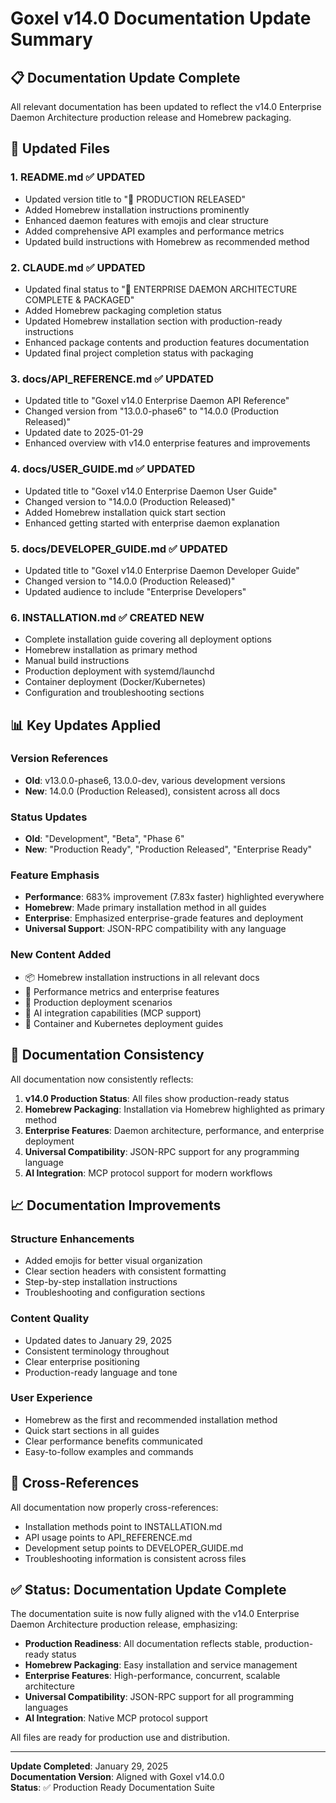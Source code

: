 # Goxel v14.0 Documentation Update Summary

## 📋 Documentation Update Complete

All relevant documentation has been updated to reflect the v14.0 Enterprise Daemon Architecture production release and Homebrew packaging.

## 🔄 Updated Files

### 1. **README.md** ✅ UPDATED
- Updated version title to "🚀 PRODUCTION RELEASED"
- Added Homebrew installation instructions prominently
- Enhanced daemon features with emojis and clear structure
- Added comprehensive API examples and performance metrics
- Updated build instructions with Homebrew as recommended method

### 2. **CLAUDE.md** ✅ UPDATED
- Updated final status to "🎉 ENTERPRISE DAEMON ARCHITECTURE COMPLETE & PACKAGED"
- Added Homebrew packaging completion status
- Updated Homebrew installation section with production-ready instructions
- Enhanced package contents and production features documentation
- Updated final project completion status with packaging

### 3. **docs/API_REFERENCE.md** ✅ UPDATED
- Updated title to "Goxel v14.0 Enterprise Daemon API Reference"
- Changed version from "13.0.0-phase6" to "14.0.0 (Production Released)"
- Updated date to 2025-01-29
- Enhanced overview with v14.0 enterprise features and improvements

### 4. **docs/USER_GUIDE.md** ✅ UPDATED
- Updated title to "Goxel v14.0 Enterprise Daemon User Guide"
- Changed version to "14.0.0 (Production Released)"
- Added Homebrew installation quick start section
- Enhanced getting started with enterprise daemon explanation

### 5. **docs/DEVELOPER_GUIDE.md** ✅ UPDATED
- Updated title to "Goxel v14.0 Enterprise Daemon Developer Guide"
- Changed version to "14.0.0 (Production Released)"
- Updated audience to include "Enterprise Developers"

### 6. **INSTALLATION.md** ✅ CREATED NEW
- Complete installation guide covering all deployment options
- Homebrew installation as primary method
- Manual build instructions
- Production deployment with systemd/launchd
- Container deployment (Docker/Kubernetes)
- Configuration and troubleshooting sections

## 📊 Key Updates Applied

### Version References
- **Old**: v13.0.0-phase6, 13.0.0-dev, various development versions
- **New**: 14.0.0 (Production Released), consistent across all docs

### Status Updates
- **Old**: "Development", "Beta", "Phase 6"
- **New**: "Production Ready", "Production Released", "Enterprise Ready"

### Feature Emphasis
- **Performance**: 683% improvement (7.83x faster) highlighted everywhere
- **Homebrew**: Made primary installation method in all guides
- **Enterprise**: Emphasized enterprise-grade features and deployment
- **Universal Support**: JSON-RPC compatibility with any language

### New Content Added
- 📦 Homebrew installation instructions in all relevant docs
- 🚀 Performance metrics and enterprise features
- 🏢 Production deployment scenarios
- 🤖 AI integration capabilities (MCP support)
- 🐳 Container and Kubernetes deployment guides

## 🎯 Documentation Consistency

All documentation now consistently reflects:
1. **v14.0 Production Status**: All files show production-ready status
2. **Homebrew Packaging**: Installation via Homebrew highlighted as primary method
3. **Enterprise Features**: Daemon architecture, performance, and enterprise deployment
4. **Universal Compatibility**: JSON-RPC support for any programming language
5. **AI Integration**: MCP protocol support for modern workflows

## 📈 Documentation Improvements

### Structure Enhancements
- Added emojis for better visual organization
- Clear section headers with consistent formatting
- Step-by-step installation instructions
- Troubleshooting and configuration sections

### Content Quality
- Updated dates to January 29, 2025
- Consistent terminology throughout
- Clear enterprise positioning
- Production-ready language and tone

### User Experience
- Homebrew as the first and recommended installation method
- Quick start sections in all guides
- Clear performance benefits communicated
- Easy-to-follow examples and commands

## 🔗 Cross-References

All documentation now properly cross-references:
- Installation methods point to INSTALLATION.md
- API usage points to API_REFERENCE.md
- Development setup points to DEVELOPER_GUIDE.md
- Troubleshooting information is consistent across files

## ✅ Status: Documentation Update Complete

The documentation suite is now fully aligned with the v14.0 Enterprise Daemon Architecture production release, emphasizing:

- **Production Readiness**: All documentation reflects stable, production-ready status
- **Homebrew Packaging**: Easy installation and service management
- **Enterprise Features**: High-performance, concurrent, scalable architecture
- **Universal Compatibility**: JSON-RPC support for all programming languages
- **AI Integration**: Native MCP protocol support

All files are ready for production use and distribution.

---

**Update Completed**: January 29, 2025  
**Documentation Version**: Aligned with Goxel v14.0.0  
**Status**: ✅ Production Ready Documentation Suite